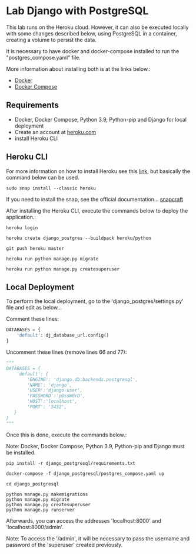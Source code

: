 # Lab Django with PostgreSQL

This lab runs on the Heroku cloud.
However, it can also be executed locally with some changes described below, using PostgreSQL in a container, creating a volume to persist the data.

It is necessary to have docker and docker-compose installed to run the "postgres_compose.yaml" file.

More information about installing both is at the links below.:

* [Docker](https://docs.docker.com/engine/install/ubuntu/)
* [Docker Compose](https://docs.docker.com/compose/install/)

## Requirements

* Docker, Docker Compose, Python 3.9, Python-pip and Django for local deployment
* Create an account at [heroku.com](https://www.heroku.com/)
* install Heroku CLI

## Heroku CLI

For more information on how to install Heroku see this [link](https://devcenter.heroku.com/articles/heroku-cli#download-and-install), but basically the command below can be used.

```shell
sudo snap install --classic heroku
```

If you need to install the snap, see the official documentation... [snapcraft](https://snapcraft.io/docs/installing-snapd)

After installing the Heroku CLI, execute the commands below to deploy the application.:

```shell
heroku login

heroku create django_postgres --buildpack heroku/python

git push heroku master

heroku run python manage.py migrate

heroku run python manage.py createsuperuser
```

## Local Deployment

To perform the local deployment, go to the 'django_postgres/settings.py' file and edit as below...

Comment these lines:

```python
DATABASES = {
    'default': dj_database_url.config()
}
```

Uncomment these lines (remove lines 66 and 77):

```python
"""
DATABASES = {
    'default': {
        'ENGINE': 'django.db.backends.postgresql',
        'NAME': 'django',
        'USER':'django-user',
        'PASSWORD':'p@ssW0rD',
        'HOST':'localhost',
        'PORT': '5432',
   }
}
"""
```

Once this is done, execute the commands below.:

Note: Docker, Docker Compose, Python 3.9, Python-pip and Django must be installed.

```shell
pip install -r django_postgresql/requirements.txt

docker-compose -f django_postgresql/postgres_compose.yaml up

cd django_postgresql

python manage.py makemigrations
python manage.py migrate
python manage.py createsuperuser
python manage.py runserver
```
Afterwards, you can access the addresses 'localhost:8000' and 'localhost:8000/admin'.

Note: To access the '/admin', it will be necessary to pass the username and password of the 'superuser' created previously.